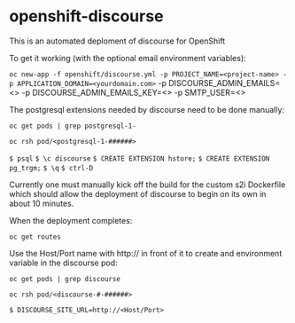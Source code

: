 # openshift-discourse
This is an automated deploment of discourse for OpenShift

To get it working (with the optional email environment variables):

`oc new-app -f openshift/discourse.yml -p PROJECT_NAME=<project-name> -p APPLICATION_DOMAIN=<yourdomain.com>` -p DISCOURSE_ADMIN_EMAILS=<> -p DISCOURSE_ADMIN_EMAILS_KEY=<> -p SMTP_USER=<> 

The postgresql extensions needed by discourse need to be done manually:

`oc get pods | grep postgresql-1-`

`oc rsh pod/<postgresql-1-######>`

`$ psql`
`$ \c discourse`
`$ CREATE EXTENSION hstore;`
`$ CREATE EXTENSION pg_trgm;`
`$ \q`
`$ ctrl-D`


Currently one must manually kick off the build for the custom s2i Dockerfile which should allow the deployment of discourse to begin on its own in about 10 minutes. 

When the deployment completes:

`oc get routes`

Use the Host/Port name with http:// in front of it to create and environment variable in the discourse pod:

`oc get pods | grep discourse`

`oc rsh pod/<discourse-#-######>`

`$ DISCOURSE_SITE_URL=http://<Host/Port>`





